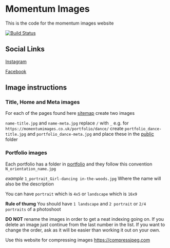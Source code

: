# Momentum Images

This is the code for the momentum images website

[![Build Status](https://travis-ci.org/momentum-images/website.svg?branch=master)](https://travis-ci.org/momentum-images/website)

## Social Links

[Instagram](https://www.instagram.com/momentum.images)

[Facebook](https://www.facebook.com/momentum.images.uk)

## Image instructions

### Title, Home and Meta images

For each of the pages found here [sitemap](https://momentumimages.co.uk/sitemap.txt) create two images

`name-title.jpg` and `name-meta.jpg` replace `/` with `_` e.g. for `https://momentumimages.co.uk/portfolio/dance/` create `portfolio_dance-title.jpg` and `portfolio_dance-meta.jpg` and place these in the [public](https://github.com/momentum-images/momentum-images/tree/master/public) folder

### Portfolio images

Each portfolio has a folder in [portfolio](https://github.com/momentum-images/momentum-images/tree/master/public/portfolio) and they follow this convention `N_orientation_name.jpg`

*example* `1_portrait_Girl-dancing in-the-woods.jpg` Where the name will also be the description

You can have `portrait` which is `4x5` or `landscape` which is `16x9`

**Rule of thumg** You should have `1 landscape` and `2 portrait` or `2/4 portraits` of a photoshoot

**DO NOT** rename the images in order to get a neat indexing going on. If you delete an image just continue from the last number in the list. If you want to change the order, ask as it will be easier than working it out on your own.

Use this website for compressing images <https://compressjpeg.com>